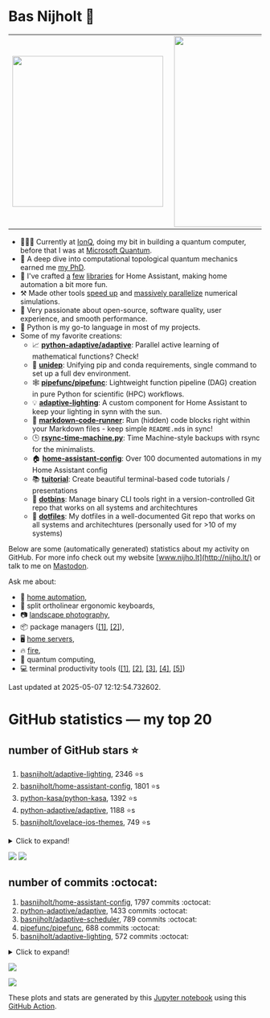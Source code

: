 # Bas Nijholt 👋

<center>
  <table>
    <tr>
        <td><img width="300px" align="left" src="https://github-readme-stats.vercel.app/api/top-langs/?username=basnijholt&hide=TeX,Jupyter%20Notebook&layout=compact&theme=radical" /></td>
        <td><img align='right' src="https://github-readme-stats.vercel.app/api?username=basnijholt&show_icons=true&theme=radical" width="380"></td>
    </tr>
  </table>
</center>

- 👷🏻‍♂️ Currently at [IonQ](https://ionq.com/), doing my bit in building a quantum computer, before that I was at [Microsoft Quantum](https://quantum.microsoft.com/).
- 🌟 A deep dive into computational topological quantum mechanics earned me [my PhD](https://github.com/basnijholt/thesis).
- 🎨 I've crafted [a](https://github.com/basnijholt/adaptive-lighting) [few](https://github.com/basnijholt/aiokef) [libraries](https://github.com/basnijholt/miflora) for Home Assistant, making home automation a bit more fun.
- ⚒️ Made other tools [speed up](https://github.com/python-adaptive/adaptive) and [massively parallelize](https://github.com/basnijholt/adaptive-scheduler) numerical simulations.
- 🏅 Very passionate about open-source, software quality, user experience, and smooth performance.
- 🐍 Python is my go-to language in most of my projects.
- Some of my favorite creations:
  - 📈 **[python-adaptive/adaptive](https://github.com/python-adaptive/adaptive/)**: Parallel active learning of mathematical functions? Check!
  - 🧬 **[unidep](https://github.com/basnijholt/unidep/)**: Unifying pip and conda requirements, single command to set up a full dev environment.
  - 🕸️ **[pipefunc/pipefunc](https://github.com/pipefunc/pipefunc/)**: Lightweight function pipeline (DAG) creation in pure Python for scientific (HPC) workflows.
  - 💡 **[adaptive-lighting](https://github.com/basnijholt/adaptive-lighting/)**: A custom component for Home Assistant to keep your lighting in synn with the sun.
  - 📝 **[markdown-code-runner](https://github.com/basnijholt/markdown-code-runner/)**: Run (hidden) code blocks right within your Markdown files - keep simple `README.md`s in sync!
  - 🕒 **[rsync-time-machine.py](https://github.com/basnijholt/rsync-time-machine.py/)**: Time Machine-style backups with rsync for the minimalists.
  - 🏠 **[home-assistant-config](https://github.com/basnijholt/home-assistant-config/)**: Over 100 documented automations in my Home Assistant config
  - 📚 **[tuitorial](https://github.com/basnijholt/tuitorial/)**: Create beautiful terminal-based code tutorials / presentations
  - 🧰 **[dotbins](https://github.com/basnijholt/dotbins/)**: Manage binary CLI tools right in a version-controlled Git repo that works on all systems and architechtures
  - 🔑 **[dotfiles](https://github.com/basnijholt/dotfiles/)**: My dotfiles in a well-documented Git repo that works on all systems and architechtures (personally used for >10 of my systems)

Below are some (automatically generated) statistics about my activity on GitHub.
For more info check out my website [www.nijho.lt](http://nijho.lt/) or talk to me on <a rel="me" href="https://fosstodon.org/@basnijholt">Mastodon</a>.

Ask me about:

- 🏡 [home automation](https://github.com/basnijholt/home-assistant-config/),
- 🎹 split ortholinear ergonomic keyboards,
- 📷 [landscape photography](https://www.instagram.com/bnijholt),
- 📦 package managers ([[1]](https://github.com/basnijholt/unidep), [[2]](https://github.com/basnijholt/dotbins)),
- 🖥️ [home servers](https://www.nijho.lt/post/homelab),
- 🔥 [fire](https://wenfire.nijho.lt/),
- 🧠 quantum computing,
- 💻 terminal productivity tools ([[1]](https://www.nijho.lt/post/terminal-ninja/), [[2]](https://github.com/basnijholt/dotbins), [[3]](https://www.nijho.lt/post/dotbins/), [[4]](https://www.nijho.lt/post/dotfiles/), [[5]](https://github.com/basnijholt/dotfiles))

Last updated at 2025-05-07 12:12:54.732602.

# GitHub statistics — my top 20

## number of GitHub stars ⭐️

1. [basnijholt/adaptive-lighting](https://github.com/basnijholt/adaptive-lighting/), 2346 ⭐️s
2. [basnijholt/home-assistant-config](https://github.com/basnijholt/home-assistant-config/), 1801 ⭐️s
3. [python-kasa/python-kasa](https://github.com/python-kasa/python-kasa/), 1392 ⭐️s
4. [python-adaptive/adaptive](https://github.com/python-adaptive/adaptive/), 1188 ⭐️s
5. [basnijholt/lovelace-ios-themes](https://github.com/basnijholt/lovelace-ios-themes/), 749 ⭐️s
<details><summary>Click to expand!</summary>

6. [basnijholt/tuitorial](https://github.com/basnijholt/tuitorial/), 495 ⭐️s
7. [basnijholt/lovelace-ios-dark-mode-theme](https://github.com/basnijholt/lovelace-ios-dark-mode-theme/), 466 ⭐️s
8. [basnijholt/rsync-time-machine.py](https://github.com/basnijholt/rsync-time-machine.py/), 388 ⭐️s
9. [basnijholt/miflora](https://github.com/basnijholt/miflora/), 374 ⭐️s
10. [pipefunc/pipefunc](https://github.com/pipefunc/pipefunc/), 357 ⭐️s
11. [topocm/topocm_content](https://github.com/topocm/topocm_content/), 297 ⭐️s
12. [basnijholt/home-assistant-streamdeck-yaml](https://github.com/basnijholt/home-assistant-streamdeck-yaml/), 291 ⭐️s
13. [basnijholt/unidep](https://github.com/basnijholt/unidep/), 230 ⭐️s
14. [basnijholt/dotbins](https://github.com/basnijholt/dotbins/), 143 ⭐️s
15. [basnijholt/markdown-code-runner](https://github.com/basnijholt/markdown-code-runner/), 106 ⭐️s
16. [kwant-project/kwant](https://github.com/kwant-project/kwant/), 97 ⭐️s
17. [basnijholt/home-assistant-macbook-touch-bar](https://github.com/basnijholt/home-assistant-macbook-touch-bar/), 93 ⭐️s
18. [basnijholt/home-assistant-streamdeck-yaml-addon](https://github.com/basnijholt/home-assistant-streamdeck-yaml-addon/), 86 ⭐️s
19. [basnijholt/aiokef](https://github.com/basnijholt/aiokef/), 41 ⭐️s
20. [basnijholt/thesis-cover](https://github.com/basnijholt/thesis-cover/), 37 ⭐️s

</details>

![](https://github.com/basnijholt/basnijholt/raw/main/stars_over_time.png)
![](https://github.com/basnijholt/basnijholt/raw/main/stars_over_time_per_repo.png)

## number of commits :octocat:

1. [basnijholt/home-assistant-config](https://github.com/basnijholt/home-assistant-config/), 1797 commits :octocat:
2. [python-adaptive/adaptive](https://github.com/python-adaptive/adaptive/), 1433 commits :octocat:
3. [basnijholt/adaptive-scheduler](https://github.com/basnijholt/adaptive-scheduler/), 789 commits :octocat:
4. [pipefunc/pipefunc](https://github.com/pipefunc/pipefunc/), 688 commits :octocat:
5. [basnijholt/adaptive-lighting](https://github.com/basnijholt/adaptive-lighting/), 572 commits :octocat:
<details><summary>Click to expand!</summary>

6. [basnijholt/unidep](https://github.com/basnijholt/unidep/), 496 commits :octocat:
7. [basnijholt/thesis](https://github.com/basnijholt/thesis/), 452 commits :octocat:
8. [basnijholt/nijho.lt](https://github.com/basnijholt/nijho.lt/), 443 commits :octocat:
9. [basnijholt/zigzag-majoranas](https://github.com/basnijholt/zigzag-majoranas/), 413 commits :octocat:
10. [basnijholt/dotbins](https://github.com/basnijholt/dotbins/), 393 commits :octocat:
11. [basnijholt/home-assistant-streamdeck-yaml](https://github.com/basnijholt/home-assistant-streamdeck-yaml/), 342 commits :octocat:
12. [basnijholt/basnijholt](https://github.com/basnijholt/basnijholt/), 321 commits :octocat:
13. [topocm/topocm_content](https://github.com/topocm/topocm_content/), 304 commits :octocat:
14. [conda-forge/staged-recipes](https://github.com/conda-forge/staged-recipes/), 289 commits :octocat:
15. [basnijholt/aiokef](https://github.com/basnijholt/aiokef/), 288 commits :octocat:
16. [basnijholt/supercurrent-majorana-nanowire](https://github.com/basnijholt/supercurrent-majorana-nanowire/), 282 commits :octocat:
17. [basnijholt/net-worth-tracker](https://github.com/basnijholt/net-worth-tracker/), 228 commits :octocat:
18. [basnijholt/tuitorial](https://github.com/basnijholt/tuitorial/), 219 commits :octocat:
19. [python-adaptive/paper](https://github.com/python-adaptive/paper/), 198 commits :octocat:
20. [home-assistant/core](https://github.com/home-assistant/core/), 192 commits :octocat:

</details>

![](https://github.com/basnijholt/basnijholt/raw/main/commits_per_hour.png)

![](https://github.com/basnijholt/basnijholt/raw/main/commits_per_weekday.png)


These plots and stats are generated by this [Jupyter notebook](./update-readme.ipynb) using this [GitHub Action](.github/workflows/run-notebook.yml).
